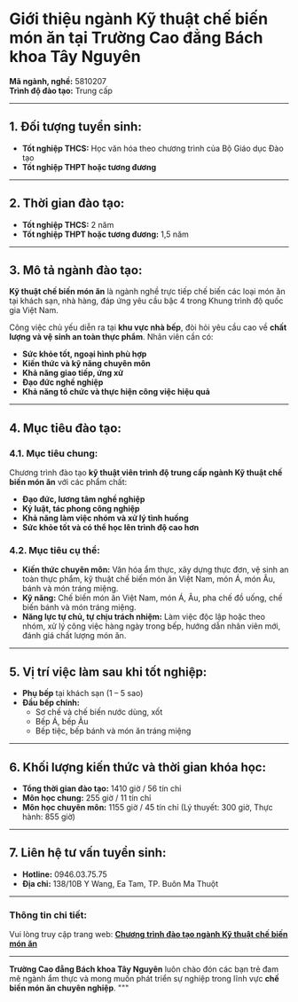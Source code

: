 
# Giới thiệu ngành Kỹ thuật chế biến món ăn tại Trường Cao đẳng Bách khoa Tây Nguyên  

**Mã ngành, nghề:** 5810207  
**Trình độ đào tạo:** Trung cấp  

---

## 1. Đối tượng tuyển sinh:  
- **Tốt nghiệp THCS:** Học văn hóa theo chương trình của Bộ Giáo dục Đào tạo  
- **Tốt nghiệp THPT hoặc tương đương**  

---

## 2. Thời gian đào tạo:  
- **Tốt nghiệp THCS:** 2 năm  
- **Tốt nghiệp THPT hoặc tương đương:** 1,5 năm  

---

## 3. Mô tả ngành đào tạo:  
**Kỹ thuật chế biến món ăn** là ngành nghề trực tiếp chế biến các loại món ăn tại khách sạn, nhà hàng, đáp ứng yêu cầu bậc 4 trong Khung trình độ quốc gia Việt Nam.  

Công việc chủ yếu diễn ra tại **khu vực nhà bếp**, đòi hỏi yêu cầu cao về **chất lượng và vệ sinh an toàn thực phẩm**. Nhân viên cần có:  
- **Sức khỏe tốt, ngoại hình phù hợp**  
- **Kiến thức và kỹ năng chuyên môn**  
- **Khả năng giao tiếp, ứng xử**  
- **Đạo đức nghề nghiệp**  
- **Khả năng tổ chức và thực hiện công việc hiệu quả**  

---

## 4. Mục tiêu đào tạo:  
### 4.1. Mục tiêu chung:  
Chương trình đào tạo **kỹ thuật viên trình độ trung cấp ngành Kỹ thuật chế biến món ăn** với các phẩm chất:  
- **Đạo đức, lương tâm nghề nghiệp**  
- **Kỷ luật, tác phong công nghiệp**  
- **Khả năng làm việc nhóm và xử lý tình huống**  
- **Sức khỏe tốt và có thể học lên trình độ cao hơn**  

### 4.2. Mục tiêu cụ thể:  
- **Kiến thức chuyên môn:** Văn hóa ẩm thực, xây dựng thực đơn, vệ sinh an toàn thực phẩm, kỹ thuật chế biến món ăn Việt Nam, món Á, món Âu, bánh và món tráng miệng.  
- **Kỹ năng:** Chế biến món ăn Việt Nam, món Á, Âu, pha chế đồ uống, chế biến bánh và món tráng miệng.  
- **Năng lực tự chủ, tự chịu trách nhiệm:** Làm việc độc lập hoặc theo nhóm, xử lý công việc hàng ngày trong bếp, hướng dẫn nhân viên mới, đánh giá chất lượng món ăn.  

---

## 5. Vị trí việc làm sau khi tốt nghiệp:  
- **Phụ bếp** tại khách sạn (1 – 5 sao)  
- **Đầu bếp chính:**  
  - Sơ chế và chế biến nước dùng, xốt  
  - Bếp Á, bếp Âu  
  - Bếp tiệc, bếp bánh và món ăn tráng miệng  

---

## 6. Khối lượng kiến thức và thời gian khóa học:  
- **Tổng thời gian đào tạo:** 1410 giờ / 56 tín chỉ  
- **Môn học chung:** 255 giờ / 11 tín chỉ  
- **Môn học chuyên môn:** 1155 giờ / 45 tín chỉ (Lý thuyết: 300 giờ, Thực hành: 855 giờ)  

---

## 7. Liên hệ tư vấn tuyển sinh:  
- **Hotline:** 0946.03.75.75  
- **Địa chỉ:** 138/10B Y Wang, Ea Tam, TP. Buôn Ma Thuột  

---

### Thông tin chi tiết:  
Vui lòng truy cập trang web: [**Chương trình đào tạo ngành Kỹ thuật chế biến món ăn**](https://bmtc.edu.vn/chuong-trinh-dao-tao-nghanh-ky-thuat-che-bien-mon-an/)  

---

**Trường Cao đẳng Bách khoa Tây Nguyên** luôn chào đón các bạn trẻ đam mê ngành ẩm thực và mong muốn phát triển sự nghiệp trong lĩnh vực **chế biến món ăn chuyên nghiệp**.
"""

